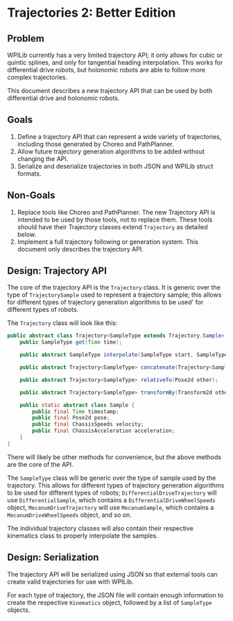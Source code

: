 # Trajectories 2: Better Edition

## Problem

WPILib currently has a very limited trajectory API;
it only allows for cubic or quintic splines,
and only for tangential heading interpolation.
This works for differential drive robots,
but holonomic robots are able to follow more complex trajectories.

This document describes a new trajectory API that can be used
by both differential drive and holonomic robots.

## Goals

1. Define a trajectory API that can represent a wide variety of trajectories,
   including those generated by Choreo and PathPlanner.
2. Allow future trajectory generation algorithms to be added
   without changing the API.
3. Serialize and deserialize trajectories in both JSON and WPILib struct formats.

## Non-Goals

1. Replace tools like Choreo and PathPlanner.
   The new Trajectory API is intended to be used by those tools,
   not to replace them.
   These tools should have their Trajectory classes extend `Trajectory` as detailed below.
2. Implement a full trajectory following or generation system.
   This document only describes the trajectory API.

## Design: Trajectory API

The core of the trajectory API is the `Trajectory` class.
It is generic over the type of `TrajectorySample` used to represent a trajectory sample;
this allows for different types of trajectory generation algorithms to be used'
for different types of robots.

The `Trajectory` class will look like this:

```java
public abstract class Trajectory<SampleType extends Trajectory.Sample> {
    public SampleType get(Time time);

    public abstract SampleType interpolate(SampleType start, SampleType end, double t);

    public abstract Trajectory<SampleType> concatenate(Trajectory<SampleType> other);

    public abstract Trajectory<SampleType> relativeTo(Pose2d other);

    public abstract Trajectory<SampleType> transformBy(Transform2d other);

    public static abstract class Sample {
        public final Time timestamp;
        public final Pose2d pose;
        public final ChassisSpeeds velocity;
        public final ChassisAcceleration acceleration;
    }
}
```

There will likely be other methods for convenience,
but the above methods are the core of the API.

The `SampleType` class will be generic over the type of sample used by the trajectory.
This allows for different types of trajectory generation algorithms to be used
for different types of robots;
`DifferentialDriveTrajectory` will use `DifferentialSample`,
which contains a `DifferentialDriveWheelSpeeds` object,
`MecanumDriveTrajectory` will use `MecanumSample`,
which contains a `MecanumDriveWheelSpeeds` object,
and so on.

The individual trajectory classes will also contain their respective kinematics class
to properly interpolate the samples.


## Design: Serialization

The trajectory API will be serialized using JSON so that external tools can create
valid trajectories for use with WPILib.

For each type of trajectory,
the JSON file will contain enough information to create the respective `Kinematics` object,
followed by a list of `SampleType` objects.
